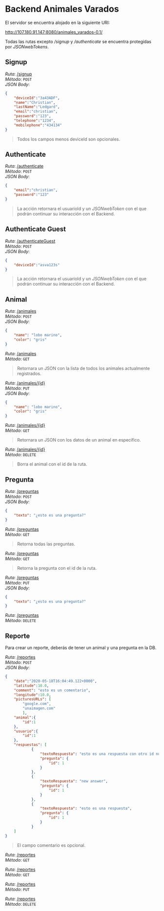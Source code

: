 # Backend Animales Varados

El servidor se encuentra alojado en la siguiente URI:

http://107.180.91.147:8080/animales_varados-0.1/

Todas las rutas excepto */signup* y */authenticate* se encuentra protegidas por *JSONwebTokens*.

## Signup

*Ruta*: [/signup](http://107.180.91.147:8080/animales_varados-0.1/signup)  
*Método*: `POST`  
*JSON Body*:  
```JSON
{
	"deviceId":"3a43ADF",
	"name":"Christian",
	"lastName":"Ledgard",
	"email":"christian",
	"password":"123",
	"telephone":"1234",
	"mobilephone":"434134"
}
```

> Todos los campos menos deviceId son opcionales.

## Authenticate

*Ruta*: [/authenticate](http://107.180.91.147:8080/animales_varados-0.1/authenticate)  
*Método*: `POST`  
*JSON Body*:
```JSON
{
	"email":"christian",
	"password":"123"
}
```
> La acción retornara el usuarioId y un *JSONwebToken* con el que podrán continuar su interacción con el Backend.

## Authenticate Guest

*Ruta*: [/authenticateGuest](http://107.180.91.147:8080/animales_varados-0.1/authenticateGuest)  
*Método*: `POST`  
*JSON Body*:
```JSON
{
	"deviceId":"asva123s"
}
```
> La acción retornara el usuarioId y un *JSONwebToken* con el que podrán continuar su interacción con el Backend.

## Animal

*Ruta*: [/animales](http://107.180.91.147:8080/animales_varados-0.1/animales)  
*Método*: `POST`  
*JSON Body*:
```JSON
{
	"name": "lobo marino",
	"color": "gris"
}
```

*Ruta*: [/animales](http://107.180.91.147:8080/animales_varados-0.1/animales)  
*Método*: `GET`  
> Retornara un JSON con la lista de todos los animales actualmente registrados.

*Ruta*: [/animales/{id}](http://107.180.91.147:8080/animales_varados-0.1/animales/{id})  
*Método*: `PUT`  
*JSON Body*:
```JSON
{
	"name": "lobo marino",
	"color": "gris"
}
```

*Ruta*: [/animales/{id}](http://107.180.91.147:8080/animales_varados-0.1/animales/{id})  
*Método*: `GET`  
> Retornara un JSON con los datos de un animal en especifico.

*Ruta*: [/animales/{id}](http://107.180.91.147:8080/animales_varados-0.1/animales/{id})  
*Método*: `DELETE`  
> Borra el animal con el id de la ruta.

## Pregunta

*Ruta*: [/preguntas](http://107.180.91.147:8080/animales_varados-0.1/preguntas)  
*Método*: `POST`  
*JSON Body*:
```JSON
{
	"texto": "¿esto es una pregunta?"
}
```

*Ruta*: [/preguntas](http://107.180.91.147:8080/animales_varados-0.1/preguntas)  
*Método*: `GET`
> Retorna todas las preguntas.

*Ruta*: [/preguntas](http://107.180.91.147:8080/animales_varados-0.1/preguntas/{id})  
*Método*: `GET`
> Retorna la pregunta con el id de la ruta.

*Ruta*: [/preguntas](http://107.180.91.147:8080/animales_varados-0.1/preguntas/{id})  
*Método*: `PUT`  
*JSON Body*:
```JSON
{
	"texto": "¿esto es una pregunta?"
}
```
*Ruta*: [/preguntas](http://107.180.91.147:8080/animales_varados-0.1/preguntas/{id})  
*Método*: `DELETE`

## Reporte
Para crear un reporte, deberás de tener un animal y una pregunta en la DB.

*Ruta*: [/reportes](http://107.180.91.147:8080/animales_varados-0.1/reportes)  
*Método*: `POST`  
*JSON Body*:
```JSON
{
	"date":"2020-05-18T16:04:49.122+0000",
	"latitude":10.0,
	"comment": "esto es un comentario",
	"longitude":10.0,
	"picturesURLs": [
		"google.com",
		"unaimagen.com"
		],
	"animal":{
		"id":1
	},
	"usuario":{
		"id":1
	},
	"respuestas": [
            {
                "textoRespuesta": "esto es una respuesta con otro id nueva",
                "pregunta": {
                    "id": 1
                }
            },
            {
                "textoRespuesta": "new answer",
                "pregunta": {
                    "id": 1
                }
            },
            {
                "textoRespuesta": "esto es una respuesta",
                "pregunta": {
                    "id": 1
                }
            }
    ]
}
```
> El campo comentario es opcional.

*Ruta*: [/reportes](http://107.180.91.147:8080/animales_varados-0.1/reportes/{id})  
*Método*: `GET`

*Ruta*: [/reportes](http://107.180.91.147:8080/animales_varados-0.1/reportes/usuario/{id})  
*Método*: `GET`

*Ruta*: [/reportes](http://107.180.91.147:8080/animales_varados-0.1/reportes/{id})  
*Método*: `PUT`

*Ruta*: [/reportes](http://107.180.91.147:8080/animales_varados-0.1/reportes/{id})  
*Método*: `DELETE`

